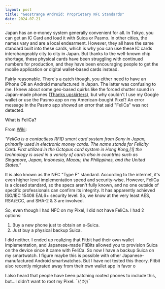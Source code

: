 ```yaml
---
layout: post
title: "Geostrange Android: Proprietary NFC Standards"
date: 2024-07-21
---
```


Japan has an e-money system generally convenient for all. In Tokyo, you can get an IC Card and load it with Suica or Pasmo. In other cities, the names vary and are a local endearment. However, they all have the same standard built into these cards, which is why you can use these IC cards interchangeably city to city in Japan. But thanks to the well-known chip shortage, these physical cards have been struggling with continued numbers for production, and they have been encouraging people to get the mobile application or digital wallet-based cards instead.

Fairly reasonable. There's a catch though, you either need to have an iPhone OR an Android manufactured in Japan. The latter was confusing to me. I knew about some geo-based quirks like the forced shutter sound in Japan-made phones ([Thanks upskirters](https://www.tokyoweekender.com/japan-life/news-and-opinion/why-you-cant-disable-the-shutter-sound-on-japanese-phones/)), but why couldn't I use my Google wallet or use the Pasmo app on my American-bought Pixel? An error message in the Pasmo app showed an error that said "FeliCa" was not detected.

What is FeliCa?

From [Wiki](https://en.wikipedia.org/wiki/FeliCa):

_"FeliCa is a contactless RFID smart card system from Sony in Japan, primarily used in electronic money cards. The name stands for Felicity Card. First utilized in the Octopus card system in Hong Kong,[1] the technology is used in a variety of cards also in countries such as Singapore, Japan, Indonesia, Macau, the Philippines, and the United States."_

It is also known as the NFC "Type F" standard. According to the internet, it's even higher level implementation speed and security-wise. However, FeliCa is a closed standard, so the specs aren't fully known, and no one outside of specific professionals can confirm its integrity. It has apparently achieved ISO/IEC 15408 EAL6+ security level. So, we know at the very least AES, RSA/ECC, and SHA-2 & 3 are involved.

So, even though I had NFC on my Pixel, I did not have FeliCa. I had 2 options: 
1. Buy a new phone just to obtain an e-Suica.
2. Just buy a physical backup Suica.

I did neither. I ended up realizing that Fitbit had their own wallet implementation, and Japanese-made FitBits allowed you to provision Suica on the device since it came with FeliCa. So now I have a backup Suica on my smartwatch. I figure maybe this is possible with other Japanese-manufactured Android smartwatches. But I have not tested this theory. Fitbit also recently migrated away from their own wallet app in favor o 

I also heard that people have been patching rooted phones to include this, but...I didn't want to root my Pixel. ¯\\_(ツ)_/¯
